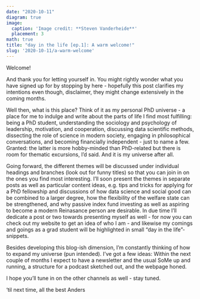 ```yaml
---
date: "2020-10-11"
diagram: true
image:
  caption: 'Image credit: **Steven Vanderheide**'
  placement: 3
math: true 
title: "day in the life [ep.1]: A warm welcome!"
slug: '2020-10-11/a-warm-welcome'
---
```


Welcome! 

And thank you for letting yourself in. You might rightly wonder what you have signed up for by stopping by here - hopefully this post clarifies my intentions even though, disclaimer, they might change extensively in the coming months.

Well then, what is this place? Think of it as my personal PhD universe - a place for me to indulge and write about the parts of life I find most fulfilling: being a PhD student, understanding the sociology and psychology of leadership, motivation, and cooperation, discussing data scientific methods, dissecting the role of science in modern society, engaging in philosophical conversations, and becoming financially independent - just to name a few. Granted: the latter is more hobby-minded than PhD-related but there is room for thematic excursions, I’d said. And it is my universe after all.

Going forward, the different themes will be discussed under individual headings and branches (look out for funny titles) so that you can join in on the ones you find most interesting. I’ll soon present the themes in separate posts as well as particular content ideas, e.g. tips and tricks for applying for a PhD fellowship and discussions of how data science and social good can be combined to a larger degree, how the flexibility of the welfare state can be strengthened, and why passive index fund investing as well as aspiring to become a modern Reinasance person are desirable. In due time I’ll dedicate a post or two towards presenting myself as well - for now you can check out my website to get an idea of who I am - and likewise my comings and goings as a grad student will be highlighted in small “day in the life”-snippets.

Besides developing this blog-ish dimension, I’m constantly thinking of how to expand my universe (pun intended). I’ve got a few ideas: Within the next couple of months I expect to have a newsletter and the usual SoMe up and running, a structure for a podcast sketched out, and the webpage honed. 

I hope you’ll tune in on the other channels as well - stay tuned. 

‘til next time, all the best
Anders